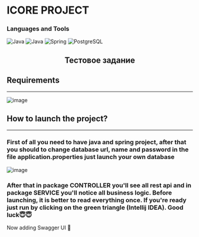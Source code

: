 # ICORE PROJECT

### Languages and Tools
![Java](https://img.shields.io/badge/-Java-090909?style=for-the-badge&logo=java&logoColor=f89820)
![Java](https://img.shields.io/badge/-RestApi-090909?style=for-the-badge&logo={}&logoColor=f89820)
![Spring](https://img.shields.io/badge/-SpringBoot-090909?style=for-the-badge&logo=spring)
![PostgreSQL](https://img.shields.io/badge/-PostgreSQL-090909?style=for-the-badge&logo=PostgreSQL&logoColor=2a9df4)

<h2 align="center">Тестовое задание</h2>

## Requirements
<hr>

![image](https://user-images.githubusercontent.com/51040580/156698317-841f1246-d941-4dad-8a26-cf4af5810384.png)

## How to launch the project?
<hr>

### First of all you need to have java and spring project, after that you should to change database url, name and password in the file application.properties just launch your own database
![image](https://user-images.githubusercontent.com/51040580/156698600-c1c421e6-20a8-401e-8440-7ce2b69b2cab.png)
### After that in package CONTROLLER you'll see all rest api and in package SERVICE you'll notice all business logic. Before launching, it is better to read everything once. If you're ready just run by clicking on the green triangle (Intellij IDEA). Good luck😇😇

Now adding Swagger UI 🙂
